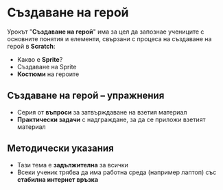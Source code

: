 # Създаване на герой

Урокът "**Създаване на герой**" има за цел да запознае учениците с основните понятия и елементи, свързани с процеса на създаване на герой в **Scratch**:
 - Какво е **Sprite**?
 - Създаване на Sprite
 - **Костюми** на героите

## Създаване на герой – упражнения
  - Серия от **въпроси** за затвърждаване на взетия материал
  - **Практически задачи** с надграждане, за да се приложи взетият материал

## Методически указания
  - Тази тема е **задължителна** за всички
  - Всеки ученик трябва да има работна среда (например лаптоп) със **стабилна интернет връзка**
